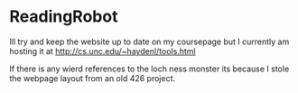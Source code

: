 # ReadingRobot
Ill try and keep the website up to date on my coursepage but I currently am hosting it at http://cs.unc.edu/~haydenl/tools.html

If there is any wierd references to the loch ness monster its because I stole the webpage layout from an old 426 project. 
